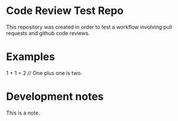 # Code Review Test Repo

This repository was created in order to test a workflow involving pull requests and github code reviews.

# Examples

1 + 1 = 2 // One plus one is two.

# Development notes

This is a note.
